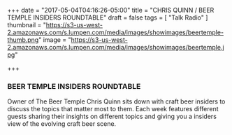 +++
date = "2017-05-04T04:16:26-05:00"
title = "CHRIS QUINN / BEER TEMPLE INSIDERS ROUNDTABLE"
draft = false
tags = [ "Talk Radio" ]
thumbnail = "https://s3-us-west-2.amazonaws.com/s.lumpen.com/media/images/showimages/beertemple-thumb.png"
image = "https://s3-us-west-2.amazonaws.com/s.lumpen.com/media/images/showimages/beertemple.jpg"

+++

### BEER TEMPLE INSIDERS ROUNDTABLE

Owner of The Beer Temple Chris Quinn sits down with craft beer insiders to discuss the topics that matter most to them. Each week features different guests sharing their insights on different topics and giving you a insiders view of the evolving craft beer scene.

